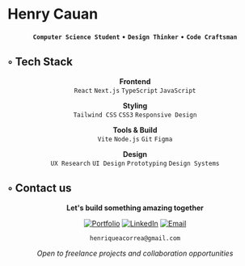 # Henry Cauan

<div align="center">

**`Computer Science Student`** • **`Design Thinker`** • **`Code Craftsman`**

</div>

## ◦ Tech Stack

<div align="center">

**Frontend**  
`React` `Next.js` `TypeScript` `JavaScript`

**Styling**  
`Tailwind CSS` `CSS3` `Responsive Design`

**Tools & Build**  
`Vite` `Node.js` `Git` `Figma`

**Design**  
`UX Research` `UI Design` `Prototyping` `Design Systems`

</div>

## ◦ Contact us

<div align="center">

**Let's build something amazing together**

[![Portfolio](https://img.shields.io/badge/Portfolio-000000?style=for-the-badge&logo=About.me&logoColor=white)](#)
[![LinkedIn](https://img.shields.io/badge/LinkedIn-0A66C2?style=for-the-badge&logo=linkedin&logoColor=white)](#)
[![Email](https://img.shields.io/badge/Email-000000?style=for-the-badge&logo=gmail&logoColor=white)](#)

```
henriqueacorrea@gmail.com
```

*Open to freelance projects and collaboration opportunities*

</div>

